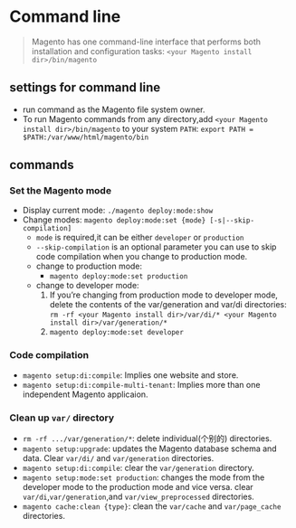 # Command line
> Magento has one command-line interface that performs both installation and configuration tasks: `<your Magento install dir>/bin/magento`

## settings for command line
* run command as the Magento file system owner.
* To run Magento commands from any directory,add `<your Magento install dir>/bin/magento` to your system `PATH`: `export PATH = $PATH:/var/www/html/magento/bin`

## commands
### Set the Magento mode
* Display current mode: `./magento deploy:mode:show`
* Change modes: `magento deploy:mode:set {mode} [-s|--skip-compilation]`
    * `mode` is required,it can be either `developer` or `production`
    * `--skip-compilation` is an optional parameter you can use to skip code compilation when you change to production mode.
    * change to production mode: 
        * `magento deploy:mode:set production`
    * change to developer mode: 
        1. If you’re changing from production mode to developer mode, delete the contents of the var/generation and var/di directories: `rm -rf <your Magento install dir>/var/di/* <your Magento install dir>/var/generation/* `
        2. `magento deploy:mode:set developer`
### Code compilation
* `magento setup:di:compile`: Implies one website and store.
* `magento setup:di:compile-multi-tenant`: Implies more than one independent Magento applicaion.
### Clean up `var/` directory
* `rm -rf .../var/generation/*`: delete individual(个别的) directories.
* `magento setup:upgrade`: updates the Magento database schema and data. Clear `var/di/` and `var/generation` directories.
* `magento setup:di:compile`: clear the `var/generation` directory.
* `magento setup:mode:set production`: changes the mode from the developer mode to the production mode and vice versa. clear `var/di`,`var/generation`,and `var/view_preprocessed` directories.
* `magento cache:clean {type}`: clean the `var/cache` and `var/page_cache` directories.
